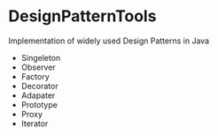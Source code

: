# DesignPatternTools
Implementation of widely used Design Patterns in Java

- Singeleton
- Observer
- Factory
- Decorator
- Adapater
- Prototype
- Proxy
- Iterator
